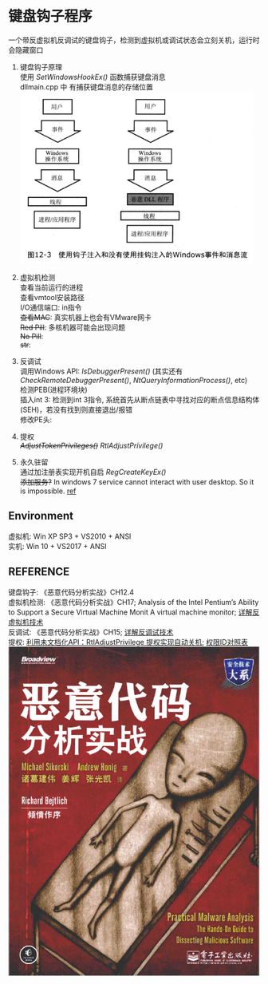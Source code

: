 # 键盘钩子程序
一个带反虚拟机反调试的键盘钩子，检测到虚拟机或调试状态会立刻关机，运行时会隐藏窗口
1. 键盘钩子原理  
使用 *SetWindowsHookEx()* 函数捕获键盘消息   
dllmain.cpp 中 有捕获键盘消息的存储位置  
![](./pic/hook.PNG)

2. 虚拟机检测  
查看当前运行的进程  
查看vmtool安装路径  
I/O通信端口: in指令  
~~查看MAC~~: 真实机器上也会有VMware网卡  
~~Red Pill~~: 多核机器可能会出现问题  
~~No Pill~~:   
~~str~~:
3. 反调试  
调用Windows API: *IsDebuggerPresent()* (其实还有*CheckRemoteDebuggerPresent()*, *NtQueryInformationProcess()*, etc)  
检测PEB(进程环境块)  
插入int 3: 检测到int 3指令, 系统首先从断点链表中寻找对应的断点信息结构体(SEH)，若没有找到则直接退出/报错  
修改PE头:
4. 提权  
~~*AdjustTokenPrivileges()*~~ *RtlAdjustPrivilege()*
5. 永久驻留  
通过加注册表实现开机自启 *RegCreateKeyEx()*  
~~添加服务?~~ In windows 7 service cannot interact with user desktop. So it is impossible. [ref](https://stackoverflow.com/questions/16665852/keyboard-hook-as-a-windows-service)





## Environment
虚拟机: Win XP SP3 + VS2010 + ANSI  
实机: Win 10 + VS2017 + ANSI

## REFERENCE
键盘钩子: 《恶意代码分析实战》CH12.4  
虚拟机检测: 《恶意代码分析实战》CH17; Analysis of the Intel Pentium’s Ability to Support a Secure Virtual Machine Monit A virtual machine monitor; [详解反虚拟机技术](https://blog.csdn.net/qq_32400847/article/details/52830990)  
反调试: 《恶意代码分析实战》CH15; [详解反调试技术](https://blog.csdn.net/qq_32400847/article/details/52798050)  
提权: [利用未文档化API：RtlAdjustPrivilege 提权实现自动关机](https://www.bbsmax.com/A/1O5EpZKbJ7/); [权限ID对照表](https://blog.csdn.net/zwfgdlc/article/details/52794551)  
![](./pic/refbook.PNG)
